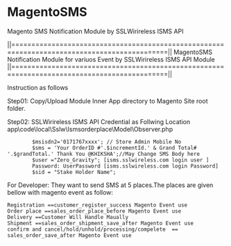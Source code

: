 # MagentoSMS
Magento SMS Notification Module by SSLWirireless ISMS API 

||=============================================================================================||
  MagentoSMS Notification Module for variuos Event by SSLWirireless ISMS API Module
||=============================================================================================||

Instruction as follows

Step01:
 Copy/Upload Module Inner App directory  to Magento Site root folder.
 
Step02: SSLWirireless ISMS API Credential as Follwing Location
		app\code\local\Sslw\Ismsorderplace\Model\Observer.php
		
			$msisdn2='0171767xxxx'; // Store Admin Mobile No
			$sms = 'Your OrderID #'.$incrementId.' & Grand Total# '.$grandTotal.' Thank You @KHIKSHA';//May Change SMS Body here				
			$user ="Zero_Gravity"; [isms.sslwireless.com login user ]
			Password: UserPassword [isms.sslwireless.com login Password]
			$sid = "Stake Holder Name";	 
		

For Developer:
They want to send SMS at 5 places.The places are given bellow with magento event as follow:

	Registration ==customer_register_success Magento Event use
	Order place ==sales_order_place_before Magento Event use
	Delivery ==Customer Will Handle Maually 
	Shipment ==sales_order_shipment_save_after Magento Event use
	confirm and cancel/hold/unhold/processing/compelete  == sales_order_save_after Magento Event use
	
